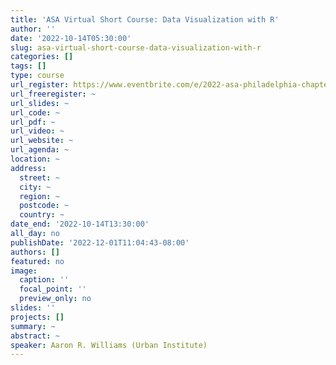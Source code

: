 ```yaml
---
title: 'ASA Virtual Short Course: Data Visualization with R'
author: ''
date: '2022-10-14T05:30:00'
slug: asa-virtual-short-course-data-visualization-with-r
categories: []
tags: []
type: course
url_register: https://www.eventbrite.com/e/2022-asa-philadelphia-chapter-traveling-course-data-visualization-with-r-tickets-417086355517
url_freeregister: ~
url_slides: ~
url_code: ~
url_pdf: ~
url_video: ~
url_website: ~
url_agenda: ~
location: ~
address:
  street: ~
  city: ~
  region: ~
  postcode: ~
  country: ~
date_end: '2022-10-14T13:30:00'
all_day: no
publishDate: '2022-12-01T11:04:43-08:00'
authors: []
featured: no
image:
  caption: ''
  focal_point: ''
  preview_only: no
slides: ''
projects: []
summary: ~
abstract: ~
speaker: Aaron R. Williams (Urban Institute)
---
```


<!--more-->
